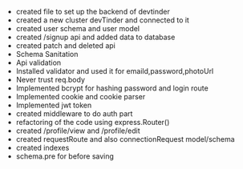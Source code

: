 - created file to set up the backend of devtinder
- created a new cluster devTinder and connected to it
- created user schema and user model
- created /signup api and added data to database
- created patch and deleted api
- Schema Sanitation
- Api validation
- Installed validator and used it for emaild,password,photoUrl
- Never trust req.body
- Implemented bcrypt for hashing password and login route
- Implemented cookie and cookie parser
- Implemented jwt token
- created middleware to do auth part
- refactoring of the code using express.Router()
- created /profile/view and /profile/edit
- created requestRoute and also connectionRequest model/schema 
- created indexes
- schema.pre for before saving

